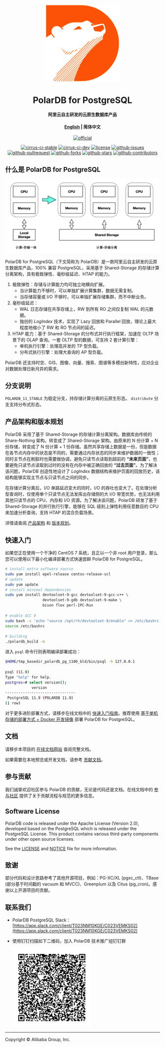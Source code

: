<div align="center">

[![logo](docs/.vuepress/public/images/polardb.png)](https://developer.aliyun.com/topic/polardb-for-pg)

# PolarDB for PostgreSQL

**阿里云自主研发的云原生数据库产品**

#### [English](README.md) | 简体中文

[![official](https://img.shields.io/badge/官方网站-blueviolet?style=for-the-badge&logo=alibabacloud)](https://developer.aliyun.com/topic/polardb-for-pg)

[![cirrus-ci-stable](https://img.shields.io/cirrus/github/ApsaraDB/PolarDB-for-PostgreSQL/POLARDB_11_STABLE?style=for-the-badge&logo=cirrusci)](https://cirrus-ci.com/github/ApsaraDB/PolarDB-for-PostgreSQL/POLARDB_11_STABLE)
[![cirrus-ci-dev](https://img.shields.io/cirrus/github/ApsaraDB/PolarDB-for-PostgreSQL/POLARDB_11_DEV?style=for-the-badge&logo=cirrusci)](https://cirrus-ci.com/github/ApsaraDB/PolarDB-for-PostgreSQL/POLARDB_11_DEV)
[![license](https://img.shields.io/badge/license-Apache--2.0-blue?style=for-the-badge&logo=apache)](LICENSE)
[![github-issues](https://img.shields.io/github/issues/ApsaraDB/PolarDB-for-PostgreSQL?style=for-the-badge&logo=github)](https://GitHub.com/ApsaraDB/PolarDB-for-PostgreSQL/issues)
[![github-pullrequest](https://img.shields.io/github/issues-pr/ApsaraDB/PolarDB-for-PostgreSQL?style=for-the-badge&logo=github)](https://GitHub.com/ApsaraDB/PolarDB-for-PostgreSQL/pulls)
[![github-forks](https://img.shields.io/github/forks/ApsaraDB/PolarDB-for-PostgreSQL?style=for-the-badge&logo=github)](https://github.com/ApsaraDB/PolarDB-for-PostgreSQL/network/members)
[![github-stars](https://img.shields.io/github/stars/ApsaraDB/PolarDB-for-PostgreSQL?style=for-the-badge&logo=github)](https://github.com/ApsaraDB/PolarDB-for-PostgreSQL/stargazers)
[![github-contributors](https://img.shields.io/github/contributors/ApsaraDB/PolarDB-for-PostgreSQL?style=for-the-badge&logo=github)](https://github.com/ApsaraDB/PolarDB-for-PostgreSQL/graphs/contributors)

</div>

## 什么是 PolarDB for PostgreSQL

![arch.png](docs/zh/imgs/1_polardb_architecture.png)

PolarDB for PostgreSQL（下文简称为 PolarDB）是一款阿里云自主研发的云原生数据库产品，100% 兼容 PostgreSQL，采用基于 Shared-Storage 的存储计算分离架构，具有极致弹性、毫秒级延迟、HTAP 的能力。

1. 极致弹性：存储与计算能力均可独立地横向扩展。
   - 当计算能力不够时，可以单独扩展计算集群，数据无需复制。
   - 当存储容量或 I/O 不够时，可以单独扩展存储集群，而不中断业务。
2. 毫秒级延迟：
   - WAL 日志存储在共享存储上，RW 到所有 RO 之间仅复制 WAL 的元数据。
   - 独创的 _LogIndex_ 技术，实现了 Lazy 回放和 Parallel 回放，理论上最大程度地缩小了 RW 和 RO 节点间的延迟。
3. HTAP 能力：基于 Shared-Storage 的分布式并行执行框架，加速在 OLTP 场景下的 OLAP 查询。一套 OLTP 型的数据，可支持 2 套计算引擎：
   - 单机执行引擎：处理高并发的 TP 型负载。
   - 分布式执行引擎：处理大查询的 AP 型负载。

PolarDB 还支持时空、GIS、图像、向量、搜索、图谱等多模创新特性，应对企业对数据处理日新月异的需求。

## 分支说明

`POLARDB_11_STABLE` 为稳定分支，持存储计算分离的云原生形态。 `distribute` 分支支持分布式形态。

## 产品架构和版本规划

PolarDB 采用了基于 Shared-Storage 的存储计算分离架构。数据库由传统的 Share-Nothing 架构，转变成了 Shared-Storage 架构。由原来的 N 份计算 + N 份存储，转变成了 N 份计算 + 1 份存储。虽然共享存储上数据是一份，但是数据在各节点内存中的状态是不同的，需要通过内存状态的同步来维护数据的一致性；同时主节点在刷脏时也需要做协调，避免只读节点读取到超前的 **“未来页面”**，也要避免只读节点读取到过时的没有在内存中被正确回放的 **“过去页面”**。为了解决该问题，PolarDB 创造性地设计了 _LogIndex_ 数据结构来维护页面的回放历史，该结构能够实现主节点与只读节点之间的同步。

在存储计算分离后，I/O 单路延迟变大的同时，I/O 的吞吐也变大了。在处理分析型查询时，仅使用单个只读节点无法发挥出存储侧的大 I/O 带宽优势，也无法利用其他只读节点的 CPU、内存和 I/O 资源。为了解决该问题，PolarDB 研发了基于 Shared-Storage 的并行执行引擎，能够在 SQL 级别上弹性利用任意数目的 CPU 来加速分析查询，支持 HTAP 的混合负载场景。

详情请查阅 [产品架构](https://apsaradb.github.io/PolarDB-for-PostgreSQL/zh/architecture/) 和 [版本规划](https://apsaradb.github.io/PolarDB-for-PostgreSQL/zh/roadmap/)。

## 快速入门

如果您正在使用一个干净的 CentOS 7 系统，且正以一个非 root 用户登录，那么您可以使用以下最小化编译部署方式快速尝鲜 PolarDB for PostgreSQL。

```bash
# install extra software source
sudo yum install epel-release centos-release-scl
# update
sudo yum update
# install minimal dependencies
sudo yum install devtoolset-9-gcc devtoolset-9-gcc-c++ \
                 devtoolset-9-gdb devtoolset-9-make \
                 bison flex perl-IPC-Run

# enable GCC 9
sudo bash -c 'echo "source /opt/rh/devtoolset-9/enable" >> /etc/bashrc'
source /etc/bashrc

# building
./polardb_build -m
```

进入 `psql` 命令行则表明编译部署成功：

```bash
$HOME/tmp_basedir_polardb_pg_1100_bld/bin/psql -h 127.0.0.1

psql (11.9)
Type "help" for help.
postgres=# select version();
            version             
--------------------------------
 PostgreSQL 11.9 (POLARDB 11.9)
(1 row)
```

对于更多进阶部署方式，请移步在线文档中的 [快速入门指南](https://apsaradb.github.io/PolarDB-for-PostgreSQL/zh/guide/)。推荐使用 [基于单机存储的部署方式 + Docker 开发镜像](https://apsaradb.github.io/PolarDB-for-PostgreSQL/zh/guide/deploy-on-local-storage.html) 部署 PolarDB for PostgreSQL。

## 文档

请移步本项目的 [在线文档网站](https://apsaradb.github.io/PolarDB-for-PostgreSQL/zh/) 查阅完整文档。

如果需要在本地预览或开发文档，请参考 [贡献文档](https://apsaradb.github.io/PolarDB-for-PostgreSQL/zh/contributing/contributing-polardb-docs.html)。

## 参与贡献

我们诚挚欢迎社区参与 PolarDB 的贡献，无论是代码还是文档。在线文档中的 [参与社区](https://apsaradb.github.io/PolarDB-for-PostgreSQL/zh/contributing/) 提供了关于贡献流程与规范的更多信息。

## Software License

PolarDB code is released under the Apache License (Version 2.0), developed based on the PostgreSQL which is released under the PostgreSQL License. This product contains various third-party components under other open source licenses.

See the [LICENSE](./LICENSE) and [NOTICE](./NOTICE) file for more information.

## 致谢

部分代码和设计思路参考了其他开源项目，例如：PG-XC/XL (pgxc_ctl)、TBase (部分基于时间戳的 vacuum 和 MVCC)、Greenplum 以及 Citus (pg_cron)。感谢以上开源项目的贡献。

## 联系我们

- PolarDB PostgreSQL Slack：[https://app.slack.com/client/T023NM10KGE/C023VEMKS02](https://app.slack.com/client/T023NM10KGE/C023VEMKS02)
- 使用钉钉扫描如下二维码，加入 PolarDB 技术推广组钉钉群

  ![polardb_group](docs/zh/imgs/polardb_group.png)

---

Copyright © Alibaba Group, Inc.
